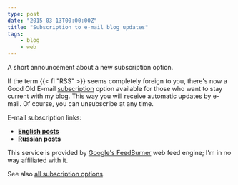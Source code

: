 ```yaml
---
type: post
date: "2015-03-13T00:00:00Z"
title: "Subscription to e-mail blog updates"
tags:
    - blog
    - web
---
```


A short announcement about a new subscription option.

If the term {{< fl "RSS" >}} seems completely foreign to you, there's now a Good Old E-mail [subscription](/blog/subscribe) option available for those who want to stay current with my blog. This way you will receive automatic updates by e-mail. Of course, you can unsubscribe at any time.

<!--more-->

E-mail subscription links:

* **[English posts](https://feedburner.google.com/fb/a/mailverify?uri=yktoo_en&loc=en_US)**
* **[Russian posts](https://feedburner.google.com/fb/a/mailverify?uri=yktoo_ru&loc=en_US)**

This service is provided by [Google's FeedBurner](https://feedburner.google.com/) web feed engine; I'm in no way affiliated with it.

See also [all subscription options](/blog/subscribe).
